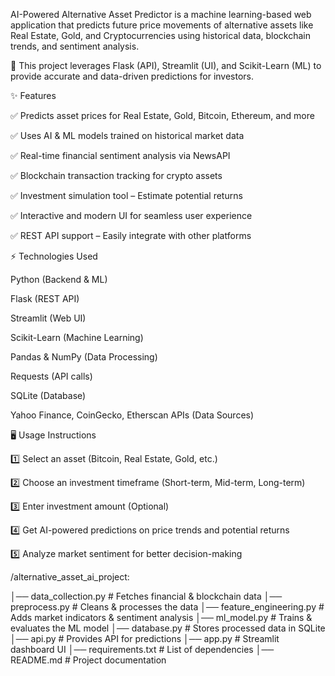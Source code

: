 AI-Powered Alternative Asset Predictor is a machine learning-based web application that predicts future price movements of alternative assets like Real Estate, Gold,
and Cryptocurrencies using historical data, blockchain trends, and sentiment analysis.

🚀 This project leverages Flask (API), Streamlit (UI), and Scikit-Learn (ML) to provide accurate and data-driven predictions for investors.

✨ Features

✅ Predicts asset prices for Real Estate, Gold, Bitcoin, Ethereum, and more

✅ Uses AI & ML models trained on historical market data

✅ Real-time financial sentiment analysis via NewsAPI

✅ Blockchain transaction tracking for crypto assets

✅ Investment simulation tool – Estimate potential returns

✅ Interactive and modern UI for seamless user experience

✅ REST API support – Easily integrate with other platforms


⚡ Technologies Used

Python (Backend & ML)

Flask (REST API)

Streamlit (Web UI)


Scikit-Learn (Machine Learning)

Pandas & NumPy (Data Processing)

Requests (API calls)

SQLite (Database)

Yahoo Finance, CoinGecko, Etherscan APIs (Data Sources)


🖥️ Usage Instructions 

1️⃣ Select an asset (Bitcoin, Real Estate, Gold, etc.) 

2️⃣ Choose an investment timeframe (Short-term, Mid-term, Long-term) 

3️⃣ Enter investment amount (Optional) 

4️⃣ Get AI-powered predictions on price trends and potential returns 

5️⃣ Analyze market sentiment for better decision-making


/alternative_asset_ai_project:
 
│── data_collection.py # Fetches financial & blockchain data 
│── preprocess.py # Cleans & processes the data 
│── feature_engineering.py # Adds market indicators & sentiment analysis 
│── ml_model.py # Trains & evaluates the ML model 
│── database.py # Stores processed data in SQLite 
│── api.py # Provides API for predictions 
│── app.py # Streamlit dashboard UI 
│── requirements.txt # List of dependencies 
│── README.md # Project documentation

